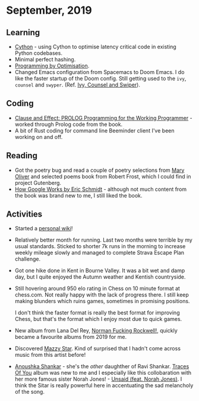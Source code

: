 # September, 2019

## Learning

- [Cython](https://cython.readthedocs.io/en/latest/) - using Cython to optimise
  latency critical code in existing Python codebases.
- Minimal perfect hashing.
- [Programming by Optimisation](http://www.prog-by-opt.net/).
- Changed Emacs configuration from Spacemacs to Doom Emacs. I do like the faster
  startup of the Doom config. Still getting used to the `ivy`, `counsel` and
  `swyper`. (Ref. [Ivy, Counsel and Swiper](https://writequit.org/denver-emacs/presentations/2017-04-11-ivy.html)).

## Coding

- [Clause and Effect: PROLOG Programming for the Working Programmer](https://www.goodreads.com/en/book/show/1242949) - worked through Prolog code from the book.
- A bit of Rust coding for command line Beeminder client I've been working on and off.

## Reading

- Got the poetry bug and read a couple of poetry selections from [Mary Oliver](https://www.goodreads.com/author/show/23988.Mary_Oliver) 
  and selected poems book from Robert Frost, which I could find in project Gutenberg.
- [How Google Works by Eric Schmidt](https://www.goodreads.com/book/show/23158207-how-google-works) -
  although not much content from the book was brand new to me, I still liked the
  book.

## Activities

- Started a [personal wiki](https://wiki.dewaka.com)! 
- Relatively better month for running. Last two months were terrible by my usual standards. Sticked to shorter 7k runs in the morning to increase weekly mileage slowly and managed to complete Strava Escape Plan challenge.
- Got one hike done in Kent in Bourne Valley. It was a bit wet and damp day, but I quite enjoyed the Autumn weather and Kentish countryside.
- Still hovering around 950 elo rating in Chess on 10 minute format at chess.com. Not really happy with the lack of progress there. I still keep making blunders which ruins games, sometimes in promising positions.
  
  I don't think the faster format is really the best format for improving Chess, but that's the format which I enjoy most due to quick games.
- New album from Lana Del Rey, [Norman Fucking Rockwell!](https://www.last.fm/music/Lana+Del+Rey/Norman+Fucking+Rockwell!),
  quickly became a favourite albums from 2019 for me.
- Discovered [Mazzy Star](https://www.last.fm/music/Mazzy+Star). Kind of
  surprised that I hadn't come across music from this artist before!
- [Anoushka Shankar](https://www.last.fm/music/Anoushka+Shankar) - she's the _other_ daughther of Ravi Shankar. [Traces Of You](https://open.spotify.com/album/2YIGIiMYhsnDSeot1MQm0H?si=fojlgpQOSbOEPUV527oBIQ) album was new to me and I especially like this collobaration with her more famous sister Norah Jones! - [Unsaid (feat. Norah Jones)](https://open.spotify.com/track/3e03CLC7vOiAZzzLB3l54t?si=EHuOAMGHTomHoY2gAW--3A). I think the Sitar is really powerful here in accentuating the sad melancholy of the song. 
  
